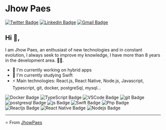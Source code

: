 # Jhow Paes  
[![Twitter Badge](https://img.shields.io/badge/-@jhowpaes-1ca0f1?style=flat-square&labelColor=1ca0f1&logo=twitter&logoColor=white&link=https://twitter.com/jhowpaes)](https://twitter.com/jhowpaes) 
[![Linkedin Badge](https://img.shields.io/badge/-jhowpaes-blue?style=flat-square&logo=Linkedin&logoColor=white&link=https://www.linkedin.com/in/jhowpaes/)](https://www.linkedin.com/in/jhowpaes/)
[![Gmail Badge](https://img.shields.io/badge/-jhowylli@gmail.com-c14438?style=flat-square&logo=Gmail&logoColor=white&link=mailto:jhowylli@gmail.com)](mailto:jhowylli@gmail.com)

## Hi 👋, 
I am Jhow Paes, an enthusiast of new technologies and in constant evolution, I always seek to improve my knowledge, I have more than 8 years in the development area.
🏄‍♂️. 

- 🔭 I'm currently working on hybrid apps
- 🌱 I'm currently studying Swift
-  ⚡ Main technologies: React.js, React Native, Node.js, Javascript, Typescript, git, docker, postgreSql, mysql...

![Docker Badge](https://badgen.net/badge/icon/docker?icon=docker&label)
![TypeScript Badge](https://badgen.net/badge/icon/typescript?icon=typescript&label)
![VSCode Badge](https://badgen.net/badge/icon/visualstudio?icon=visualstudio&label)
![git Badge](https://badgen.net/badge/icon/git?icon=git&label)
![postgresql Badge](https://badgen.net/badge/icon/postgresql?icon=postgresql&label)
![js Badge](https://img.shields.io/badge/language-javascript%2073%25-blue.svg)
![Swift Badge](https://img.shields.io/badge/language-swift%2010%25-blue.svg)
![Php Badge](https://img.shields.io/badge/language-php%2080%25-blue.svg)
![Reactjs Badge](https://img.shields.io/badge/*-react.js%2065%25-blue.svg)
![React Native Badge](https://img.shields.io/badge/*-reactnative%2068%25-blue.svg)
![Nodejs Badge](https://img.shields.io/badge/*-node.js%2056%25-blue.svg)



---
⭐️ From [JhowPaes](https://github.com/jhowpaes)
